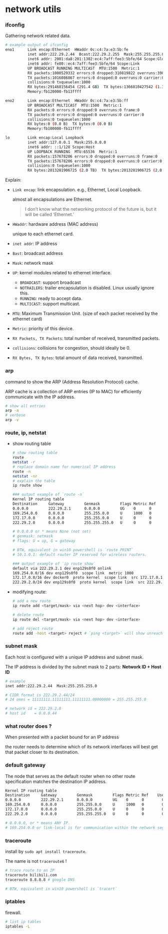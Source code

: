 # network utils

### ifconfig

Gathering network related data.

```bash
# example output of ifconfig
eno1      Link encap:Ethernet  HWaddr 0c:c4:7a:e3:5b:fe
          inet addr:222.29.2.44  Bcast:222.29.2.255  Mask:255.255.255.0
          inet6 addr: 2001:da8:201:1302:ec4:7aff:fee3:5bfe/64 Scope:Global
          inet6 addr: fe80::ec4:7aff:fee3:5bfe/64 Scope:Link
          UP BROADCAST RUNNING MULTICAST  MTU:1500  Metric:1
          RX packets:1000529332 errors:0 dropped:310819822 overruns:3907 frame:0
          TX packets:1016086867 errors:0 dropped:0 overruns:0 carrier:0
          collisions:0 txqueuelen:1000
          RX bytes:291468156454 (291.4 GB)  TX bytes:1366810427542 (1.3 TB)
          Memory:fb120000-fb13ffff

eno2      Link encap:Ethernet  HWaddr 0c:c4:7a:e3:5b:ff
          UP BROADCAST MULTICAST  MTU:1500  Metric:1
          RX packets:0 errors:0 dropped:0 overruns:0 frame:0
          TX packets:0 errors:0 dropped:0 overruns:0 carrier:0
          collisions:0 txqueuelen:1000
          RX bytes:0 (0.0 B)  TX bytes:0 (0.0 B)
          Memory:fb100000-fb11ffff

lo        Link encap:Local Loopback
          inet addr:127.0.0.1  Mask:255.0.0.0
          inet6 addr: ::1/128 Scope:Host
          UP LOOPBACK RUNNING  MTU:65536  Metric:1
          RX packets:157678206 errors:0 dropped:0 overruns:0 frame:0
          TX packets:157678206 errors:0 dropped:0 overruns:0 carrier:0
          collisions:0 txqueuelen:1000
          RX bytes:2013281906725 (2.0 TB)  TX bytes:2013281906725 (2.0 TB)

```

Explain:

* `Link encap`: link encapsulation. e.g., Ethernet, Local Loopback.

  almost all encapsulations are Ethernet.

  > I don’t know what the networking protocol of the future is, but it will be called ‘Ethernet.’

* `HWaddr`:  hardware address (MAC address)

  unique to each ethernet card.

* `inet addr`: IP address

* `Bast`: broadcast address

* `Mask`: network mask

* `UP`: kernel modules related to ethernet interface.

  * `BROADCAST`: support broadcast
  * `NOTRAILERS`: trailer encapsulation is disabled. Linux usually ignore this.
  * `RUNNING`: ready to accept data.
  * `MULTICAST`: support multicast.

* `MTU`: Maximum Transmission Unit. (size of each packet received by the ethernet card)

* `Metric`: priority of this device.

* `RX Packets, TX Packets`: total number of received, transmitted packets.

* `collisions`: collisions for congestion, should ideally be 0.

* `RX Bytes, TX Bytes`: total amount of data received, transmitted.


### arp

command to show the ARP (Address Resolution Protocol) cache.

ARP cache is a collection of ARP entries (IP to MAC) for efficiently communicate with the IP address.

```bash
# show all entries
arp -a 
# verbose
arp -v
```


### route, ip, netstat

* show routing table

  ```bash
  # show routing table
  route
  netstat -r
  # replace domain name for numerical IP address
  route -n
  netstat -nr
  # explain the table
  ip route show
  ```

  ```bash
  ### output example of `route -n`
  Kernel IP routing table
  Destination     Gateway         Genmask         Flags Metric Ref    Use Iface
  0.0.0.0         222.29.2.1      0.0.0.0         UG    0      0        0 enp129s0f0 # default gateway
  169.254.0.0     0.0.0.0         255.255.0.0     U     1000   0        0 enp129s0f0
  172.17.0.0      0.0.0.0         255.255.0.0     U     0      0        0 docker0
  222.29.2.0      0.0.0.0         255.255.255.0   U     0      0        0 enp129s0f0
  
  # 0.0.0.0 or * means None (not set)
  # genmask: netmask
  # flags: U = up, G = gateway
  
  # BTW, equivalent in win10 powershell is `route PRINT`
  # 10.1.0.1: default router IP reserved for wireless routers.
  
  ### output example of `ip route show`
  default via 222.29.2.1 dev enp129s0f0 onlink
  169.254.0.0/16 dev enp129s0f0  scope link  metric 1000
  172.17.0.0/16 dev docker0  proto kernel  scope link  src 172.17.0.1 linkdown
  222.29.2.0/24 dev enp129s0f0  proto kernel  scope link  src 222.29.2.65
  ```

  

* modifying route:

  ```bash
  # add a new route
  ip route add <target/mask> via <next hop> dev <interface>
  
  # delete route
  ip route del <target/mask> via <next hop> dev <interface>
  
  # add reject route
  route add -host <target> reject # `ping <target>` will show unreachable
  
  ```

  


### subnet mask

Each host is configured with a unique IP address and subnet mask. 

The IP address is divided by the subnet mask to 2 parts: **Network ID + Host ID**

```bash
# example
inet addr:222.29.2.44  Mask:255.255.255.0

# CIDR format is 222.29.2.44/24 
# 24 ones = 11111111.11111111.11111111.00000000 = 255.255.255.0

# network id = 222.29.2.0
# host id    = 0.0.0.44
```


### what router does ?

When presented with a packet bound for an IP address

the router needs to determine which of its network interfaces will best get that packet closer to its destination.


### default gateway

The node that serves as the default router when no other route specification matches the destination IP address.

```bash
Kernel IP routing table
Destination     Gateway         Genmask         Flags Metric Ref    Use Iface
0.0.0.0         222.29.2.1      0.0.0.0         UG    0      0        0 enp129s0f0 # default gateway
169.254.0.0     0.0.0.0         255.255.0.0     U     1000   0        0 enp129s0f0
172.17.0.0      0.0.0.0         255.255.0.0     U     0      0        0 docker0
222.29.2.0      0.0.0.0         255.255.255.0   U     0      0        0 enp129s0f0

# 0.0.0.0, or * means ANY IP.
# 169.254.0.0 or link-local is for communication within the network segment.
```


### traceroute

install by `sudo apt install traceroute`. 

The name is not `traceroute6` !

```bash
# trace route to an IP
traceroute bilibili.com
traceroute 8.8.8.8 # google DNS

# BTW, equivalent in win10 powershell is `tracert`
```


### iptables

firewall.

```bash
# list ip tables 
iptables -L
```


